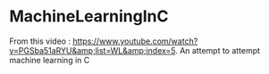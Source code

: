 # MachineLearningInC
From this video : https://www.youtube.com/watch?v=PGSba51aRYU&amp;list=WL&amp;index=5. An attempt to attempt machine learning in C
